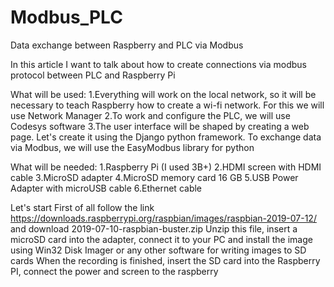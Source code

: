 # Modbus_PLC
Data exchange between Raspberry and PLC via Modbus

In this article I want to talk about how to create connections via modbus protocol between PLC and Raspberry Pi

What will be used:
  1.Everything will work on the local network, so it will be necessary to teach Raspberry how to create a wi-fi network. For this we will use Network Manager
  2.To work and configure the PLC, we will use Codesys software
  3.The user interface will be shaped by creating a web page. Let's create it using the Django python framework. To exchange data via Modbus, we will use the EasyModbus library for python
  
What will be needed:
  1.Raspberry Pi (I used 3B+)
  2.HDMI screen with HDMI cable
  3.MicroSD adapter
  4.MicroSD memory card 16 GB
  5.USB Power Adapter with microUSB cable
  6.Ethernet cable

Let's start
First of all follow the link https://downloads.raspberrypi.org/raspbian/images/raspbian-2019-07-12/ and download 2019-07-10-raspbian-buster.zip
Unzip this file, insert a microSD card into the adapter, connect it to your PC and install the image using Win32 Disk Imager or any other software for writing images to SD cards
When the recording is finished, insert the SD card into the Raspberry PI, connect the power and screen to the raspberry


